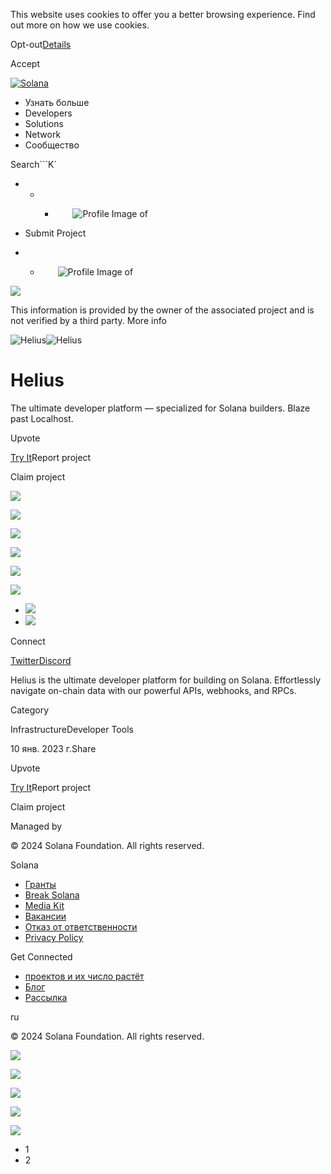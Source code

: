 This website uses cookies to offer you a better browsing experience. Find out
more on how we use cookies.

Opt-out[Details](/ru/privacy-policy#collection-of-information)

Accept

[![Solana](/_next/static/media/logotype.e4df684f.svg)](/ru)

  * Узнать больше
  * Developers
  * Solutions
  * Network
  * Сообщество

Search```K`

  *   *   * ![](data:image/svg+xml,%3csvg%20xmlns=%27http://www.w3.org/2000/svg%27%20version=%271.1%27%20width=%2728%27%20height=%2728%27/%3e)![Profile Image of ](/_next/static/media/ecosystem_user.7ebb52fa.svg)

  * Submit Project
  *   * ![](data:image/svg+xml,%3csvg%20xmlns=%27http://www.w3.org/2000/svg%27%20version=%271.1%27%20width=%2728%27%20height=%2728%27/%3e)![Profile Image of ](/_next/static/media/ecosystem_user.7ebb52fa.svg)

![](/_next/image?url=%2F_next%2Fstatic%2Fmedia%2Fhero.631479cd.png&w=3840&q=75)

This information is provided by the owner of the associated project and is not
verified by a third party. More info

![Helius](/_next/image?url=%2Fapi%2Fprojectimg%2Fclcpkk9oq0004mi088t7r7ecq%3Ftype%3DLOGO&w=3840&q=75)![Helius](/_next/image?url=%2Fapi%2Fprojectimg%2Fclcpkk9oq0004mi088t7r7ecq%3Ftype%3DLOGO&w=3840&q=75)

# Helius

The ultimate developer platform — specialized for Solana builders. Blaze past
Localhost.

Upvote

[Try It](https://helius.xyz/)Report project

Claim project

![](/api/projectimg/clcpkk9oq0004mi088t7r7ecq?type=IMG&number=0)

![](/api/projectimg/clcpkk9oq0004mi088t7r7ecq?type=IMG&number=1)

![](/api/projectimg/clcpkk9oq0004mi088t7r7ecq?type=IMG&number=0)

![](/api/projectimg/clcpkk9oq0004mi088t7r7ecq?type=IMG&number=1)

![](/api/projectimg/clcpkk9oq0004mi088t7r7ecq?type=IMG&number=0)

![](/api/projectimg/clcpkk9oq0004mi088t7r7ecq?type=IMG&number=1)

  * ![](/_next/image?url=%2Fapi%2Fprojectimg%2Fclcpkk9oq0004mi088t7r7ecq%3Ftype%3DIMG%26number%3D0&w=3840&q=75)
  * ![](/_next/image?url=%2Fapi%2Fprojectimg%2Fclcpkk9oq0004mi088t7r7ecq%3Ftype%3DIMG%26number%3D1&w=3840&q=75)

Connect

[Twitter](https://twitter.com/heliuslabs)[Discord](https://discord.com/invite/6GXdee3gBj)

Helius is the ultimate developer platform for building on Solana. Effortlessly
navigate on-chain data with our powerful APIs, webhooks, and RPCs.

Category

InfrastructureDeveloper Tools

10 янв. 2023 г.Share

Upvote

[Try It](https://helius.xyz/)Report project

Claim project

Managed by

[](/ru)

[](/youtube)[](/twitter)[](/discord)[](/reddit)[](/github)[](/telegram)

© 2024 Solana Foundation. All rights reserved.

Solana

  * [Гранты](https://solana.org/grants)
  * [Break Solana](https://break.solana.com/)
  * [Media Kit](/ru/branding)
  * [Вакансии](https://jobs.solana.com/)
  * [Отказ от ответственности](/ru/tos)
  * [Privacy Policy](/ru/privacy-policy)

Get Connected

  * [проектов и их число растёт](/ru/ecosystem)
  * [Блог](/ru/news)
  * [Рассылка](/ru/newsletter)

ru

© 2024 Solana Foundation. All rights reserved.

![](/api/projectimg/clcpkk9oq0004mi088t7r7ecq?type=IMG&number=1)

![](/api/projectimg/clcpkk9oq0004mi088t7r7ecq?type=IMG&number=0)

![](/api/projectimg/clcpkk9oq0004mi088t7r7ecq?type=IMG&number=1)

![](/api/projectimg/clcpkk9oq0004mi088t7r7ecq?type=IMG&number=0)

![](/api/projectimg/clcpkk9oq0004mi088t7r7ecq?type=IMG&number=1)

  * 1
  * 2

